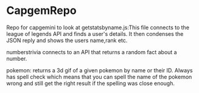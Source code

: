 # CapgemRepo
Repo for capgemini to look at
getstatsbyname.js:This file connects to the league of legends API and finds a user's details. It then condenses the JSON reply and shows the users name,rank etc.

numberstrivia connects to an API that returns a random fact about a number.

pokemon: returns a 3d gif of a given pokemon by name or their ID. Always has spell check which 
means that you can spell the name of the pokemon wrong and still get the right result if the spelling was close enough.
